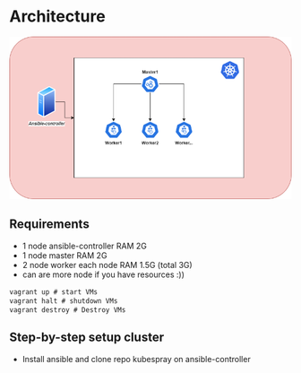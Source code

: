 # Architecture
![Screenshot](./diagram/Architecture.png)

## Requirements
- 1 node ansible-controller RAM 2G
- 1 node master RAM 2G
- 2 node worker each node RAM 1.5G (total 3G)
- can are more node if you have resources :))
```
vagrant up # start VMs
vagrant halt # shutdown VMs
vagrant destroy # Destroy VMs
```
## Step-by-step setup cluster
- Install ansible and clone repo kubespray on ansible-controller